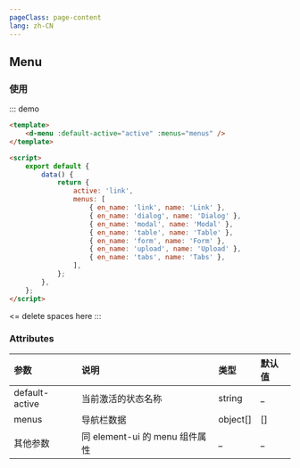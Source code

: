 ```yaml
---
pageClass: page-content
lang: zh-CN
---
```


## Menu

### 使用

::: demo

```html
<template>
	<d-menu :default-active="active" :menus="menus" />
</template>

<script>
	export default {
		data() {
			return {
				active: 'link',
				menus: [
					{ en_name: 'link', name: 'Link' },
					{ en_name: 'dialog', name: 'Dialog' },
					{ en_name: 'modal', name: 'Modal' },
					{ en_name: 'table', name: 'Table' },
					{ en_name: 'form', name: 'Form' },
					{ en_name: 'upload', name: 'Upload' },
					{ en_name: 'tabs', name: 'Tabs' },
				],
			};
		},
	};
</script>
```

<= delete spaces here
:::

### Attributes

| 参数           | 说明                           | 类型     | 默认值 |
| :------------- | :----------------------------- | :------- | :----- |
| default-active | 当前激活的状态名称             | string   | \_     |
| menus          | 导航栏数据                     | object[] | []     |
| 其他参数       | 同 element-ui 的 menu 组件属性 | \_       | \_     |
